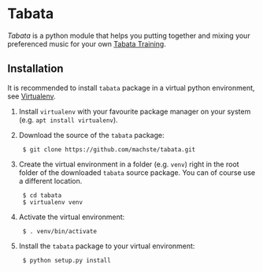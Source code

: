 # Tabata

*Tabata* is a python module that helps you putting together and mixing your
preferenced music for your own [Tabata Training](http://en.wikipedia.org/wiki/High-intensity_interval_training#Tabata_regimen).

## Installation

It is recommended to install `tabata` package in a virtual python environment,
see [Virtualenv](https://virtualenv.pypa.io).

1. Install `virtualenv` with your favourite package manager on your system
(e.g. `apt install virtualenv`).

1. Download the source of the `tabata` package:

		$ git clone https://github.com/machste/tabata.git

1. Create the virtual environment in a folder (e.g. `venv`) right in the root
folder of the downloaded `tabata` source package. You can of course use a
different location.

		$ cd tabata
		$ virtualenv venv

1. Activate the virtual environment:

		$ . venv/bin/activate

1. Install the `tabata` package to your virtual environment:

		$ python setup.py install

